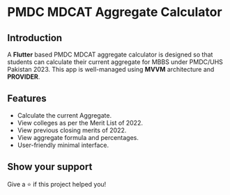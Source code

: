 # PMDC MDCAT Aggregate Calculator

## Introduction

A **Flutter** based PMDC MDCAT aggregate calculator is designed so that students can calculate their current aggregate for MBBS under PMDC/UHS Pakistan 2023. This app is well-managed using **MVVM** architecture and **PROVIDER**.

## Features

- Calculate the current Aggregate.
- View colleges as per the Merit List of 2022.
- View previous closing merits of 2022.
- View aggregate formula and percentages.
- User-friendly minimal interface.

## Show your support
Give a ⭐ if this project helped you! 

